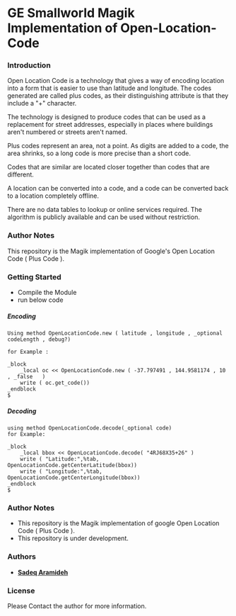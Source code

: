 # GE Smallworld Magik Implementation of Open-Location-Code


### Introduction

Open Location Code is a technology that gives a way of encoding location into a form that is
easier to use than latitude and longitude. The codes generated are called plus codes, as their
distinguishing attribute is that they include a "+" character.

The technology is designed to produce codes that can be used as a replacement for street addresses, especially
in places where buildings aren't numbered or streets aren't named.

Plus codes represent an area, not a point. As digits are added
to a code, the area shrinks, so a long code is more precise than a short
code.

Codes that are similar are located closer together than codes that are
different.

A location can be converted into a code, and a code can be converted back
to a location completely offline.

There are no data tables to lookup or online services required. The
algorithm is publicly available and can be used without restriction.

### Author Notes
This repository is the Magik implementation of Google's Open Location Code ( Plus Code ).



### Getting Started

* Compile the Module
* run below code


##### Encoding
```
Using method OpenLocationCode.new ( latitude , longitude , _optional codeLength , debug?)

for Example :

_block 
	_local oc << OpenLocationCode.new ( -37.797491 , 144.9581174 , 10 , _false   )
	write ( oc.get_code())
_endblock 
$

```

##### Decoding
```
using method OpenLocationCode.decode(_optional code)
for Example:

_block 
	_local bbox << OpenLocationCode.decode( "4RJ68X35+26" )
	write ( "Latitude:",%tab, OpenLocationCode.getCenterLatitude(bbox))
	write ( "Longitude:",%tab, OpenLocationCode.getCenterLongitude(bbox))
_endblock 
$

```



### Author Notes
* This repository is the Magik implementation of google Open Location Code ( Plus Code ).
* This repository is under development.


### Authors

* [**Sadeq Aramideh**](https://github.com/Aramideh)


### License

Please Contact the author for more information.


